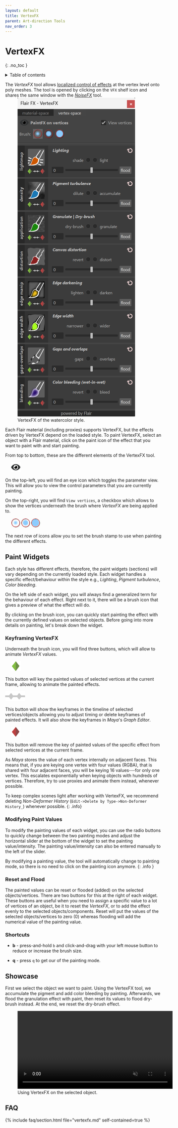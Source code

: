 ```yaml
---
layout: default
title: VertexFX
parent: Art-direction Tools
nav_order: 3
---
```


# VertexFX
{: .no_toc }

<details close markdown="block">
  <summary>
    Table of contents
  </summary>
  {: .text-delta }
1. TOC
{:toc}
</details>

The _VertexFX_ tool allows [localized control of effects](#showcase) at the vertex level onto poly meshes. The tool is opened by clicking on the `VFX` shelf icon and shares the same window with the [_NoiseFX_](../noisefx) tool.

<figure class="float-right aio-ui" style="margin-top:-1em;">
	<img src="/media/art-direction/vertexfx/ui-vertexfx.png" alt="VertexFX tool window">
	<figcaption>VertexFX of the watercolor style.</figcaption>
</figure>

Each Flair material (including proxies) supports VertexFX, but the effects driven by VertexFX depend on the loaded style. To paint VertexFX, select an object with a Flair material, click on the paint icon of the effect that you want to paint with and start painting.

From top to bottom, these are the different elements of the VertexFX tool.

<figure class="float-left" style="margin: 0.5em 18px 0">
	<img src="/media/ui/icons/viewPassive.png" alt="View VertexFX"  style="max-height: 32px">
</figure>

On the top-left, you will find an eye icon which toggles the parameter view. This will allow you to view the control parameters that you are currently painting.

On the top-right, you will find `View vertices`, a checkbox which allows to show the vertices underneath the brush where _VertexFX_ are being applied to.

<figure class="float-left" style="margin: 0.5em 18px 0">
	<img src="/media/ui/icons/brushes.jpg" alt="Brush types"  style="max-height: 32px">
</figure>

The next row of icons allow you to set the brush stamp to use when painting the different effects.


## Paint Widgets
Each style has different effects, therefore, the paint widgets (sections) will vary depending on the currently loaded style. Each widget handles a specific effect/behaviour within the style e.g., _Lighting_, _Pigment turbulence_, _Color bleeding_.

On the left side of each widget, you will always find a generalized term for the behaviour of each effect. Right next to it, there will be a brush icon that gives a preview of what the effect will do.

By clicking on the brush icon, you can quickly start painting the effect with the currently defined values on selected objects. Before going into more details on painting, let's break down the widget.

### Keyframing VertexFX
Underneath the brush icon, you will find three buttons, which will allow to animate _VertexFX_ values.

<figure class="float-left" style="margin: 0.5em 18px 0">
	<img src="/media/ui/icons/insertKey.png" alt="Insert key on selected vertices"  style="max-height: 32px">
</figure>

This button will key the painted values of selected vertices at the current frame, allowing to animate the painted effects.

<figure class="float-left" style="margin: 0.6em 4px 0 0">
	<img src="/media/ui/icons/timeline.png" alt="Show timeline of selected vertices"  style="max-height: 32px">
</figure>

This button will show the keyframes in the timeline of selected vertices/objects allowing you to adjust timing or delete keyframes of painted effects. It will also show the keyframes in _Maya_'s _Graph Editor_.

<figure class="float-left" style="margin: 0.5em 18px 0">
	<img src="/media/ui/icons/removeKey.png" alt="Remove key on selected vertices"  style="max-height: 32px">
</figure>

This button will remove the key of painted values of the specific effect from selected vertices at the current frame.

As _Maya_ stores the value of each vertex internally on adjacent faces. This means that, if you are keying one vertex with four values (RGBA), that is shared with four adjacent faces, you will be keying 16 values---for only one vertex. This escalates exponentially when keying objects with hundreds of vertices. Therefore, try to use proxies and animate them instead, whenever possible.

To keep complex scenes light after working with VertexFX, we recommend deleting _Non-Deformer History_ (`Edit->Delete by Type->Non-Deformer History_`) whenever possible.
{: .info}


### Modifying Paint Values
To modify the painting values of each widget, you can use the radio buttons to quickly change between the two painting modes and adjust the horizontal slider at the bottom of the widget to set the painting value/intensity. The painting value/intensity can also be entered manually to the left of the slider.

By modifying a painting value, the tool will automatically change to painting mode, so there is no need to click on the painting icon anymore.
{: .info }

### Reset and Flood
The painted values can be reset or flooded (added) on the selected objects/vertices. There are two buttons for this at the right of each widget. These buttons are useful when you need to assign a specific value to a lot of vertices of an object, be it to reset the _VertexFX_, or to add the effect evenly to the selected objects/components. Reset will put the values of the selected objects/vertices to zero (0) whereas flooding will add the numerical value of the painting value.

### Shortcuts

* **b** - press-and-hold `b` and click-and-drag with your left mouse button to reduce or increase the brush size.

* **q** - press `q` to get our of the painting mode.

## Showcase
First we select the object we want to paint. Using the VertexFX tool, we accumulate the pigment and add color bleeding by painting. Afterwards, we flood the granulation effect with paint, then reset its values to flood dry-brush instead. At the end, we reset the dry-brush effect.  

<figure>
 <video autoplay loop muted playsinline style="width:500px">
   <source src="/media/art-direction/vertexfx/showcase.mp4" type="video/mp4">
 </video>
 <figcaption>Using VertexFX on the selected object.</figcaption>
</figure>

## FAQ
{% include faq/section.html file="vertexfx.md" self-contained=true %}